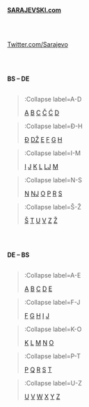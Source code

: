 <b><a href="/" class="">SARAJEVSKI.com</a></b>

<br><br>

<a href="https://www.twitter.com/sarajevo" class="">Twitter.com/Sarajevo</a>

<br><br>

<p style="padding-bottom:16px;"><b>BS – DE</b></p>

> :Collapse label=A-D
>
> [A](/sarajevski-zargon/a-d/a)
> [B](/sarajevski-zargon/a-d/b)
> [C](/sarajevski-zargon/a-d/c)
> [Č](/sarajevski-zargon/a-d/cc)
> [Ć](/sarajevski-zargon/a-d/ccc)
> [D](/sarajevski-zargon/a-d/d)
>

> :Collapse label=Đ-H
>
> [Đ](/sarajevski-zargon/dj-h/dj)
> [DŽ](/sarajevski-zargon/dj-h/dz)
> [E](/sarajevski-zargon/dj-h/e)
> [F](/sarajevski-zargon/dj-h/f)
> [G](/sarajevski-zargon/dj-h/g)
> [H](/sarajevski-zargon/dj-h/h)
>

> :Collapse label=I-M
>
> [I](/sarajevski-zargon/i-m/i)
> [J](/sarajevski-zargon/i-m/j)
> [K](/sarajevski-zargon/i-m/k)
> [L](/sarajevski-zargon/i-m/l)
> [LJ](/sarajevski-zargon/i-m/lj)
> [M](/sarajevski-zargon/i-m/m)
>

> :Collapse label=N-S
>
> [N](/sarajevski-zargon/n-s/n)
> [NJ](/sarajevski-zargon/n-s/nj)
> [O](/sarajevski-zargon/n-s/o)
> [P](/sarajevski-zargon/n-s/p)
> [R](/sarajevski-zargon/n-s/r)
> [S](/sarajevski-zargon/n-s/s)
>

> :Collapse label=Š-Ž
>
> [Š](/sarajevski-zargon/ss-zz/ss)
> [T](/sarajevski-zargon/ss-zz/t)
> [U](/sarajevski-zargon/ss-zz/u)
> [V](/sarajevski-zargon/ss-zz/v)
> [Z](/sarajevski-zargon/ss-zz/z)
> [Ž](/sarajevski-zargon/ss-zz/zz)

<br><br>

<p style="padding-bottom:16px;"><b>DE – BS</b></p>

> :Collapse label=A-E
>
> [A](/umgangssprache/a-e/a)
> [B](/umgangssprache/a-e/b)
> [C](/umgangssprache/a-e/c)
> [D](/umgangssprache/a-e/d)
> [E](/umgangssprache/a-e/e)
>

> :Collapse label=F-J
>
> [F](/umgangssprache/f-j/f)
> [G](/umgangssprache/f-j/g)
> [H](/umgangssprache/f-j/h)
> [I](/umgangssprache/f-j/i)
> [J](/umgangssprache/f-j/j)
>

> :Collapse label=K-O
>
> [K](/umgangssprache/k-o/k)
> [L](/umgangssprache/k-o/l)
> [M](/umgangssprache/k-o/m)
> [N](/umgangssprache/k-o/n)
> [O](/umgangssprache/k-o/o)
>

> :Collapse label=P-T
>
> [P](/umgangssprache/p-t/p)
> [Q](/umgangssprache/p-t/q)
> [R](/umgangssprache/p-t/r)
> [S](/umgangssprache/p-t/s)
> [T](/umgangssprache/p-t/t)
>

> :Collapse label=U-Z
>
> [U](/umgangssprache/u-z/u)
> [V](/umgangssprache/u-z/v)
> [W](/umgangssprache/u-z/w)
> [X](/umgangssprache/u-z/x)
> [Y](/umgangssprache/u-z/y)
> [Z](/umgangssprache/u-z/z)
>

<br><br>

